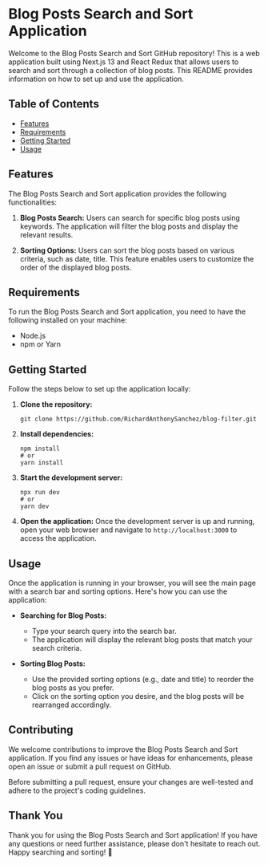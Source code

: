 # Blog Posts Search and Sort Application

Welcome to the Blog Posts Search and Sort GitHub repository! This is a web application built using Next.js 13 and React Redux that allows users to search and sort through a collection of blog posts. This README provides information on how to set up and use the application.

## Table of Contents

- [Features](#features)
- [Requirements](#requirements)
- [Getting Started](#getting-started)
- [Usage](#usage)

## Features

The Blog Posts Search and Sort application provides the following functionalities:

1. **Blog Posts Search:** Users can search for specific blog posts using keywords. The application will filter the blog posts and display the relevant results.

2. **Sorting Options:** Users can sort the blog posts based on various criteria, such as date, title. This feature enables users to customize the order of the displayed blog posts.

## Requirements

To run the Blog Posts Search and Sort application, you need to have the following installed on your machine:

- Node.js
- npm or Yarn

## Getting Started

Follow the steps below to set up the application locally:

1. **Clone the repository:** 
   ```
   git clone https://github.com/RichardAnthonySanchez/blog-filter.git
   ```

2. **Install dependencies:**
   ```
   npm install
   # or
   yarn install
   ```

3. **Start the development server:**
   ```
   npx run dev
   # or
   yarn dev
   ```

4. **Open the application:**
   Once the development server is up and running, open your web browser and navigate to `http://localhost:3000` to access the application.

## Usage

Once the application is running in your browser, you will see the main page with a search bar and sorting options. Here's how you can use the application:

- **Searching for Blog Posts:**
  - Type your search query into the search bar.
  - The application will display the relevant blog posts that match your search criteria.

- **Sorting Blog Posts:**
  - Use the provided sorting options (e.g., date and title) to reorder the blog posts as you prefer.
  - Click on the sorting option you desire, and the blog posts will be rearranged accordingly.

## Contributing

We welcome contributions to improve the Blog Posts Search and Sort application. If you find any issues or have ideas for enhancements, please open an issue or submit a pull request on GitHub.

Before submitting a pull request, ensure your changes are well-tested and adhere to the project's coding guidelines.

## Thank You

Thank you for using the Blog Posts Search and Sort application! If you have any questions or need further assistance, please don't hesitate to reach out. Happy searching and sorting! 🚀
